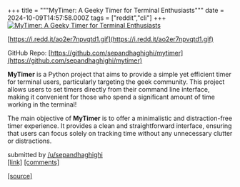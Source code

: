 +++
title = """MyTimer: A Geeky Timer for Terminal Enthusiasts"""
date = 2024-10-09T14:57:58.000Z
tags = ["reddit","cli"]
+++
[![MyTimer: A Geeky Timer for Terminal Enthusiasts](https://external-preview.redd.it/7py1fE-H8bMavs3PnWpNlwY5jPoB-cWxmqypELWVD5k.jpg?width=640&crop=smart&auto=webp&s=f671424ccc9a515342224819f517da2cdd71d47d "MyTimer: A Geeky Timer for Terminal Enthusiasts")](https://www.reddit.com/r/commandline/comments/1fztef4/mytimer_a_geeky_timer_for_terminal_enthusiasts/)

[https://i.redd.it/ao2er7npvqtd1.gif](https://i.redd.it/ao2er7npvqtd1.gif)

GitHub Repo: [https://github.com/sepandhaghighi/mytimer](https://github.com/sepandhaghighi/mytimer)

**MyTimer** is a Python project that aims to provide a simple yet efficient timer for terminal users, particularly targeting the geek community. This project allows users to set timers directly from their command line interface, making it convenient for those who spend a significant amount of time working in the terminal!

The main objective of **MyTimer** is to offer a minimalistic and distraction-free timer experience. It provides a clean and straightforward interface, ensuring that users can focus solely on tracking time without any unnecessary clutter or distractions.

submitted by [/u/sepandhaghighi](https://www.reddit.com/user/sepandhaghighi)  
[\[link\]](https://www.reddit.com/r/commandline/comments/1fztef4/mytimer_a_geeky_timer_for_terminal_enthusiasts/) [\[comments\]](https://www.reddit.com/r/commandline/comments/1fztef4/mytimer_a_geeky_timer_for_terminal_enthusiasts/)

[[source]](https://www.reddit.com/r/commandline/comments/1fztef4/mytimer_a_geeky_timer_for_terminal_enthusiasts/)
